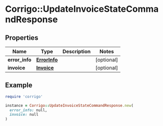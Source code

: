 # Corrigo::UpdateInvoiceStateCommandResponse

## Properties

| Name | Type | Description | Notes |
| ---- | ---- | ----------- | ----- |
| **error_info** | [**ErrorInfo**](ErrorInfo.md) |  | [optional] |
| **invoice** | [**Invoice**](Invoice.md) |  | [optional] |

## Example

```ruby
require 'corrigo'

instance = Corrigo::UpdateInvoiceStateCommandResponse.new(
  error_info: null,
  invoice: null
)
```

